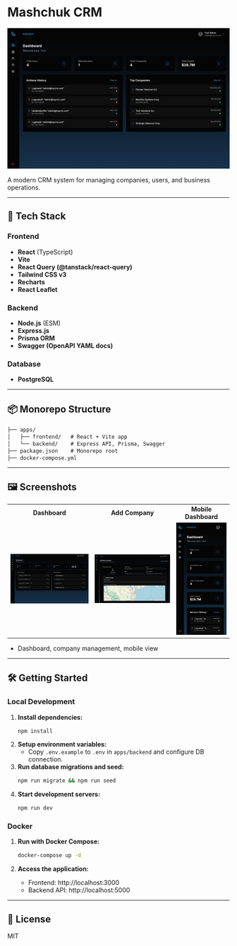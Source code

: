 # Mashchuk CRM

![Mashchuk CRM Dashboard](apps/frontend/public/project1.png)

A modern CRM system for managing companies, users, and business operations.

---

## 🚀 Tech Stack

### Frontend
- **React** (TypeScript)
- **Vite**
- **React Query (@tanstack/react-query)**
- **Tailwind CSS v3**
- **Recharts**
- **React Leaflet**

### Backend
- **Node.js** (ESM)
- **Express.js**
- **Prisma ORM**
- **Swagger (OpenAPI YAML docs)**

### Database
- **PostgreSQL**

---

## 📦 Monorepo Structure

```
├── apps/
│   ├── frontend/   # React + Vite app
│   └── backend/    # Express API, Prisma, Swagger
├── package.json    # Monorepo root
├── docker-compose.yml
```

---

## 🖼️ Screenshots

<table>
  <tr>
    <td align="center"><b>Dashboard</b></td>
    <td align="center"><b>Add Company</b></td>
    <td align="center"><b>Mobile Dashboard</b></td>
  </tr>
  <tr>
    <td><img src="apps/frontend/public/project1.png" alt="Dashboard" width="350"/></td>
    <td><img src="apps/frontend/public/project2.png" alt="Add Company" width="350"/></td>
    <td><img src="apps/frontend/public/project3.png" alt="Mobile Dashboard" width="180"/></td>
  </tr>
</table>

- Dashboard, company management, mobile view

---

## 🛠️ Getting Started

### Local Development

1. **Install dependencies:**
   ```sh
   npm install
   ```
2. **Setup environment variables:**
   - Copy `.env.example` to `.env` in `apps/backend` and configure DB connection.
3. **Run database migrations and seed:**
   ```sh
   npm run migrate && npm run seed
   ```
4. **Start development servers:**
   ```sh
   npm run dev
   ```

### Docker

1. **Run with Docker Compose:**
   ```sh
   docker-compose up -d
   ```

2. **Access the application:**
   - Frontend: http://localhost:3000
   - Backend API: http://localhost:5000

---

## 📄 License

MIT
